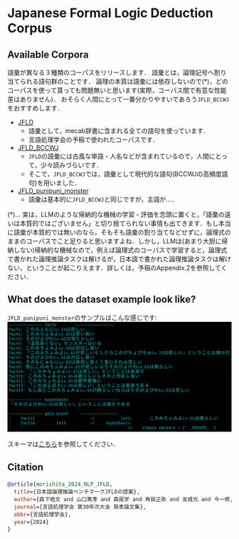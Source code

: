 # Japanese Formal Logic Deduction Corpus



## Available Corpora
語彙が異なる３種類のコーパスをリリースします．
語彙とは，論理記号へ割り当てられる語句群のことです．
論理の本質は語彙には依存しないので(*)，どのコーパスを使って貰っても問題無いと思います(実際，コーパス間で有意な性能差はありません)．
おそらく人間にとって一番分かりやすいであろう`JFLD_BCCWJ`をおすすめします．


* [JFLD](https://huggingface.co/datasets/hitachi-nlp/JFLD)
    - 語彙として，mecab辞書に含まれる全ての語句を使っています．
    - 言語処理学会の予稿で使われたコーパスです．
* [JFLD_BCCWJ](https://huggingface.co/datasets/hitachi-nlp/JFLD_BCCWJ)
    - `JFLD`の語彙には古風な単語・人名などが含まれているので，人間にとって，少々読みづらいです．
    - そこで，`JFLD_BCCWJ`では，語彙として現代的な語句(BCCWJの高頻度語句)を用いました．
* [JFLD_punipuni_monster](https://huggingface.co/datasets/hitachi-nlp/JFLD_punipuni_monster)
    - 語彙は基本的に`JFLD_BCCWJ`と同じですが，主語が...．

(*)... 実は，LLMのような帰納的な機械の学習・評価を念頭に置くと，「語彙の違いは本質的ではございません」と切り捨てられない事情も出てきます．もし本当に語彙が本質的では無いのなら，そもそも語彙の割り当てなどせずに，論理式のままのコーパスでこと足りると思いますよね．しかし，LLMは(あまり大胆に帰納しない)帰納的な機械なので，例えば論理式のコーパスで学習すると，論理式で書かれた論理推論タスクは解けるが，日本語で書かれた論理推論タスクは解けない，ということが起こりえます．詳しくは，予稿のAppendix.2を参照してください．




## What does the dataset example look like?

`JFLD_punipuni_monster`のサンプルはこんな感じです:
![deduction_example](./images/JFLD_punipuni_monster.0.png)

スキーマは[こちら](./README.md#Schema)を参照してください．





## Citation
```bibtex
@article{morishita_2024_NLP_JFLD,
  title={日本語論理推論ベンチマークJFLDの提案},
  author={森下皓文 and 山口篤季 and 森尾学 and 角掛正弥 and 友成光 and 今一修, and 十河泰弘},
  journal={言語処理学会 第30年次大会 発表論文集},
  abbr={言語処理学会},
  year={2024}
}
```
